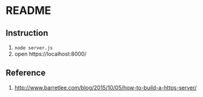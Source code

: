 # README

## Instruction

1. `node server.js`
2. open https://localhost:8000/

## Reference
1. http://www.barretlee.com/blog/2015/10/05/how-to-build-a-https-server/
